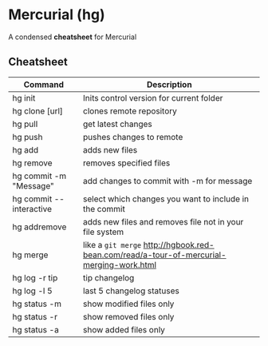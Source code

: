 # Mercurial (hg)

A condensed **cheatsheet** for Mercurial

## Cheatsheet

Command | Description
-------- | -----------
hg init  | Inits control version for current folder
hg clone [url] | clones remote repository
hg pull | get latest changes
hg push | pushes changes to remote
hg add | adds new files
hg remove | removes specified files
hg commit -m "Message" | add changes to commit with -m for message
hg commit --interactive | select which changes you want to include in the commit
hg addremove | adds new files and removes file not in your file system
hg merge | like a ```git merge``` http://hgbook.red-bean.com/read/a-tour-of-mercurial-merging-work.html
hg log -r tip | tip changelog
hg log -l 5 | last 5 changelog statuses
hg status -m | show modified files only
hg status -r | show removed files only
hg status -a | show added files only
